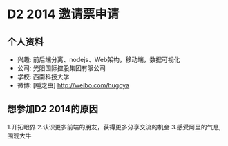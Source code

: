 # D2 2014 邀请票申请

## 个人资料

- 兴趣: 前后端分离、nodejs、Web架构，移动端，数据可视化
- 公司: 光阳国际控股集团有限公司 
- 学校: 西南科技大学
- 微博: [睡之虫] http://weibo.com/hugoya


## 想参加D2 2014的原因

1.开拓眼界
2.认识更多前端的朋友，获得更多分享交流的机会
3.感受阿里的气息,围观大牛

